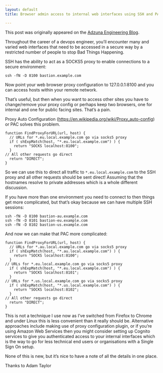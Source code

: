 ```yaml
---
layout: default
title: Browser admin access to internal web interfaces using SSH and PAC

---
```

This post was originally appeared on the [Adzuna Engineering Blog](https://medium.com/adzuna-engineering/browser-admin-access-to-internal-web-interfaces-using-ssh-and-pac-8ea201883e51).

Throughout the career of a devops engineer, you’ll encounter many and varied web interfaces that need to be accessed in a secure way by a restricted number of people to stop Bad Things Happening.

SSH has the ability to act as a SOCKS5 proxy to enable connections to a
secure environment:
```
ssh -fN -D 8100 bastion.example.com
```

Now point your web browser proxy configuration to 127.0.0.1:8100 and you can access hosts within your remote network.

That’s useful, but then when you want to access other sites you have to change/remove your proxy config or perhaps keep two browsers, one for internal and one for public facing sites. That’s a pain.

Proxy Auto Configuration (https://en.wikipedia.org/wiki/Proxy_auto-config) or PAC solves this problem.

```
function FindProxyForURL(url, host) {
  // URLs for *.eu.local.example.com go via socks5 proxy
  if ( shExpMatch(host, "*.eu.local.example.com") ) {
    return "SOCKS localhost:8100";
  }
// All other requests go direct
  return "DIRECT";
}
```

So we can use this to direct all traffic to `*.eu.local.example.com` to the SSH proxy and all other requests should be sent direct! Assuming that the hostnames resolve to private addresses which is a whole different discussion.

If you have more than one environment you need to connect to then things get more complicated, but that’s okay because we can have multiple SSH sessions:
```
ssh -fN -D 8100 bastion-au.example.com
ssh -fN -D 8101 bastion-eu.example.com
ssh -fN -D 8102 bastion-us.example.com
```

And now we can make that PAC more complicated:
```
function FindProxyForURL(url, host) {
  // URLs for *.au.local.example.com go via socks5 proxy
  if ( shExpMatch(host, "*.au.local.example.com") ) {
    return "SOCKS localhost:8100";
  }
// URLs for *.eu.local.example.com go via socks5 proxy
  if ( shExpMatch(host, "*.eu.local.example.com") ) {
    return "SOCKS localhost:8101";
  }
// URLs for *.us.local.example.com go via socks5 proxy
  if ( shExpMatch(host, "*.us.local.example.com") ) {
    return "SOCKS localhost:8102";
  }
// All other requests go direct
  return "DIRECT";
}
```

This is not a technique I use now as I’ve switched from Firefox to Chrome and under Linux this is less convenient than it really should be. Alternative approaches include making use of proxy configuration plugin, or if you’re using Amazon Web Services then you might consider setting up Cognito services to give you authenticated access to your internal interfaces which is the way to go for less technical end users or organisations with a Single Sign On setup.

None of this is new, but it’s nice to have a note of all the details in one place.

Thanks to Adam Taylor
